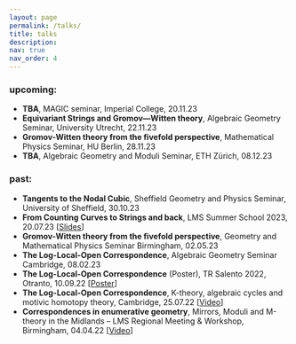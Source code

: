 ```yaml
---
layout: page
permalink: /talks/
title: talks
description: 
nav: true
nav_order: 4
---
```


<h3>upcoming:</h3>
 <ul>
  <li><b>TBA</b>, MAGIC seminar, Imperial College, 20.11.23</li>
  <li><b>Equivariant Strings and Gromov—Witten theory</b>, Algebraic Geometry Seminar, University Utrecht, 22.11.23</li>
  <li><b>Gromov-Witten theory from the fivefold perspective</b>, Mathematical Physics Seminar, HU Berlin, 28.11.23</li> 
  <li><b>TBA</b>, Algebraic Geometry and Moduli Seminar, ETH Zürich, 08.12.23</li>
</ul>


<h3>past:</h3>
 <ul>
  <li><b>Tangents to the Nodal Cubic</b>, Sheffield Geometry and Physics Seminar, University of Sheffield, 30.10.23</li>
  <li><b>From Counting Curves to Strings and back</b>, LMS Summer School 2023, 20.07.23 [<a href='/assets/pdf/LMS_school_presentation.pdf'>Slides</a>]</li>
  <li><b>Gromov-Witten theory from the fivefold perspective</b>, Geometry and Mathematical Physics Seminar Birmingham, 02.05.23</li>
  <li><b>The Log-Local-Open Correspondence</b>, Algebraic Geometry Seminar Cambridge, 08.02.23</li>
  <li><b>The Log-Local-Open Correspondence</b> (Poster), TR Salento 2022, Otranto, 10.09.22 [<a href='/assets/pdf/22-09-10-poster_otranto.pdf'>Poster</a>]</li>
  <li><b>The Log-Local-Open Correspondence</b>, K-theory, algebraic cycles and motivic homotopy theory, Cambridge, 25.07.22 [<a href='https://www.newton.ac.uk/seminar/36466/'>Video</a>]</li>
  <li><b>Correspondences in enumerative geometry</b>, Mirrors, Moduli and M-theory in the Midlands – LMS Regional Meeting & Workshop, Birmingham, 04.04.22 [<a href='https://youtu.be/1laBsG7Nik0?si=UZEDOuN5901v5Dmh'>Video</a>]</li>
</ul>

